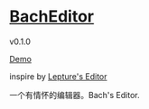[BachEditor](http://integ.github.io/BachEditor)
==========

v0.1.0

[Demo](http://integ.github.io/BachEditor)

inspire by [Lepture's Editor](http://lab.lepture.com/editor/)

一个有情怀的编辑器。Bach's Editor.

